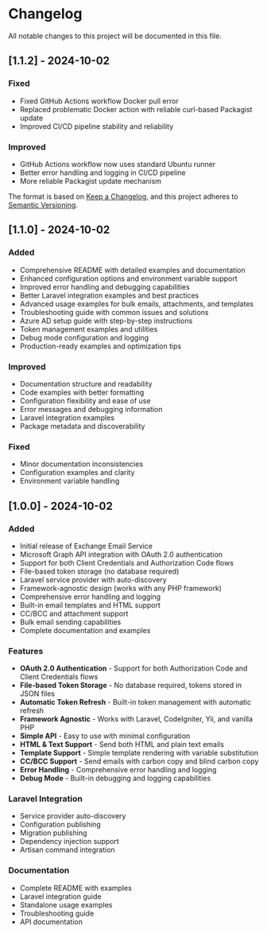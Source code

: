 # Changelog

All notable changes to this project will be documented in this file.

## [1.1.2] - 2024-10-02

### Fixed
- Fixed GitHub Actions workflow Docker pull error
- Replaced problematic Docker action with reliable curl-based Packagist update
- Improved CI/CD pipeline stability and reliability

### Improved
- GitHub Actions workflow now uses standard Ubuntu runner
- Better error handling and logging in CI/CD pipeline
- More reliable Packagist update mechanism

The format is based on [Keep a Changelog](https://keepachangelog.com/en/1.0.0/),
and this project adheres to [Semantic Versioning](https://semver.org/spec/v2.0.0.html).

## [1.1.0] - 2024-10-02

### Added
- Comprehensive README with detailed examples and documentation
- Enhanced configuration options and environment variable support
- Improved error handling and debugging capabilities
- Better Laravel integration examples and best practices
- Advanced usage examples for bulk emails, attachments, and templates
- Troubleshooting guide with common issues and solutions
- Azure AD setup guide with step-by-step instructions
- Token management examples and utilities
- Debug mode configuration and logging
- Production-ready examples and optimization tips

### Improved
- Documentation structure and readability
- Code examples with better formatting
- Configuration flexibility and ease of use
- Error messages and debugging information
- Laravel integration examples
- Package metadata and discoverability

### Fixed
- Minor documentation inconsistencies
- Configuration examples and clarity
- Environment variable handling

## [1.0.0] - 2024-10-02

### Added
- Initial release of Exchange Email Service
- Microsoft Graph API integration with OAuth 2.0 authentication
- Support for both Client Credentials and Authorization Code flows
- File-based token storage (no database required)
- Laravel service provider with auto-discovery
- Framework-agnostic design (works with any PHP framework)
- Comprehensive error handling and logging
- Built-in email templates and HTML support
- CC/BCC and attachment support
- Bulk email sending capabilities
- Complete documentation and examples

### Features
- **OAuth 2.0 Authentication** - Support for both Authorization Code and Client Credentials flows
- **File-based Token Storage** - No database required, tokens stored in JSON files
- **Automatic Token Refresh** - Built-in token management with automatic refresh
- **Framework Agnostic** - Works with Laravel, CodeIgniter, Yii, and vanilla PHP
- **Simple API** - Easy to use with minimal configuration
- **HTML & Text Support** - Send both HTML and plain text emails
- **Template Support** - Simple template rendering with variable substitution
- **CC/BCC Support** - Send emails with carbon copy and blind carbon copy
- **Error Handling** - Comprehensive error handling and logging
- **Debug Mode** - Built-in debugging and logging capabilities

### Laravel Integration
- Service provider auto-discovery
- Configuration publishing
- Migration publishing
- Dependency injection support
- Artisan command integration

### Documentation
- Complete README with examples
- Laravel integration guide
- Standalone usage examples
- Troubleshooting guide
- API documentation
